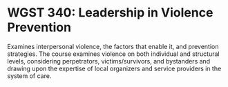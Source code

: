 # WGST 340: Leadership in Violence Prevention

Examines interpersonal violence, the factors that enable it, and prevention strategies. The course examines violence on both individual and structural levels, considering perpetrators, victims/survivors, and bystanders and drawing upon the expertise of local organizers and service providers in the system of care.